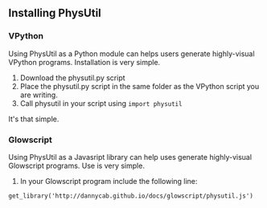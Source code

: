 ## Installing PhysUtil

### VPython
Using PhysUtil as a Python module can helps users generate highly-visual VPython programs. Installation is very simple.

1. Download the physutil.py script
2. Place the physutil.py script in the same folder as the VPython script you are writing.
3. Call physutil in your script using `import physutil`

It's that simple.

### Glowscript
Using PhysUtil as a Javasript library can help uses generate highly-visual Glowscript programs. Use is very simple.

1. In your Glowscript program include the following line:
```
get_library('http://dannycab.github.io/docs/glowscript/physutil.js')
```

